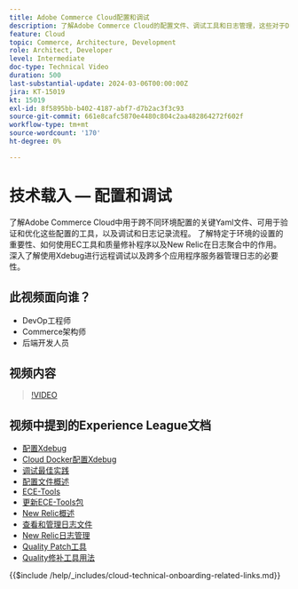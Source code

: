 ```yaml
---
title: Adobe Commerce Cloud配置和调试
description: 了解Adobe Commerce Cloud的配置文件、调试工具和日志管理，这些对于DevOps、系统管理员和后端开发人员至关重要。
feature: Cloud
topic: Commerce, Architecture, Development
role: Architect, Developer
level: Intermediate
doc-type: Technical Video
duration: 500
last-substantial-update: 2024-03-06T00:00:00Z
jira: KT-15019
kt: 15019
exl-id: 8f5895bb-b402-4187-abf7-d7b2ac3f3c93
source-git-commit: 661e8cafc5870e4480c804c2aa482864272f602f
workflow-type: tm+mt
source-wordcount: '170'
ht-degree: 0%

---
```


# 技术载入 — 配置和调试

了解Adobe Commerce Cloud中用于跨不同环境配置的关键Yaml文件、可用于验证和优化这些配置的工具，以及调试和日志记录流程。 了解特定于环境的设置的重要性、如何使用EC工具和质量修补程序以及New Relic在日志聚合中的作用。 深入了解使用Xdebug进行远程调试以及跨多个应用程序服务器管理日志的必要性。

## 此视频面向谁？

- DevOp工程师
- Commerce架构师
- 后端开发人员

## 视频内容

>[!VIDEO](https://video.tv.adobe.com/v/3427709?learn=on)

## 视频中提到的Experience League文档

- [配置Xdebug](https://experienceleague.adobe.com/docs/commerce-cloud-service/user-guide/develop/test/debug.html)
- [Cloud Docker配置Xdebug](https://developer.adobe.com/commerce/cloud-tools/docker/test/configure-xdebug/)
- [调试最佳实践](https://experienceleague.adobe.com/docs/commerce-operations/implementation-playbook/best-practices/development/debugging.html)
- [配置文件概述](https://experienceleague.adobe.com/docs/commerce-cloud-service/user-guide/configure/overview.html)
- [ECE-Tools](https://experienceleague.adobe.com/docs/commerce-cloud-service/user-guide/dev-tools/ece-tools/package-overview.html)
- [更新ECE-Tools包](https://experienceleague.adobe.com/docs/commerce-cloud-service/user-guide/dev-tools/ece-tools/update-package.html)
- [New Relic概述](https://experienceleague.adobe.com/docs/commerce-cloud-service/user-guide/monitor/new-relic/new-relic-service.html)
- [查看和管理日志文件](https://experienceleague.adobe.com/docs/commerce-cloud-service/user-guide/develop/test/log-locations.html)
- [New Relic日志管理](https://experienceleague.adobe.com/docs/commerce-cloud-service/user-guide/monitor/new-relic/log-management.html)
- [Quality Patch工具](https://experienceleague.adobe.com/tools/commerce-quality-patches/index.html)
- [Quality修补工具用法](https://experienceleague.adobe.com/docs/commerce-operations/tools/quality-patches-tool/usage.html)

{{$include /help/_includes/cloud-technical-onboarding-related-links.md}}

